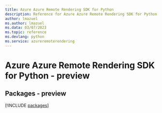 ```yaml
---
title: Azure Azure Remote Rendering SDK for Python
description: Reference for Azure Azure Remote Rendering SDK for Python
author: lmazuel
ms.author: lmazuel
ms.data: 03/07/2023
ms.topic: reference
ms.devlang: python
ms.service: azureremoterendering
---
```

# Azure Azure Remote Rendering SDK for Python - preview
## Packages - preview
[!INCLUDE [packages](azure-remote-rendering-index.md)]